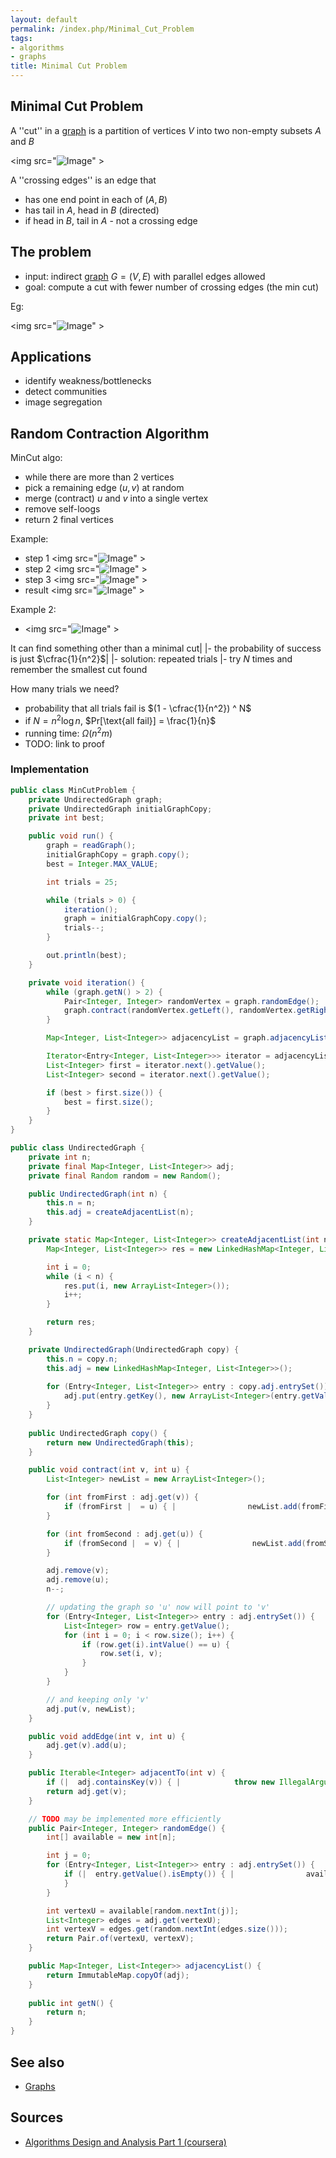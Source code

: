 ```yaml
---
layout: default
permalink: /index.php/Minimal_Cut_Problem
tags:
- algorithms
- graphs
title: Minimal Cut Problem
---
```

## Minimal Cut Problem
A ''cut'' in a [graph](Graphs) is a partition of vertices $V$ into two non-empty subsets $A$ and $B$

<img src="<img src="https://raw.githubusercontent.com/alexeygrigorev/wiki-figures/master/legacy/31fvn7e3gpg82523n3cguh1sua.png" alt="Image">" \>

A ''crossing edges'' is an edge that
- has one end point in each of $(A, B)$
- has tail in $A$, head in $B$ (directed)
- if head in $B$, tail in $A$ - not a crossing edge

## The problem
- input: indirect [graph](Graphs) $G = (V, E)$ with parallel edges allowed
- goal: compute a cut with fewer number of crossing edges (the min cut)

Eg:

<img src="<img src="https://raw.githubusercontent.com/alexeygrigorev/wiki-figures/master/legacy/44dvh9gbo78ljnt0tmds5rv618.png" alt="Image">" \>

## Applications
- identify weakness/bottlenecks
- detect communities
- image segregation

## Random Contraction Algorithm

MinCut algo:
- while there are more than 2 vertices
- pick a remaining edge $(u, v)$ at random
- merge (contract) $u$ and $v$ into a single vertex
- remove self-loogs
- return 2 final vertices


Example:
- step 1 <img src="<img src="https://raw.githubusercontent.com/alexeygrigorev/wiki-figures/master/legacy/3lf26679cst0jm7hsug5h1hef2.png" alt="Image">" \>
- step 2 <img src="<img src="https://raw.githubusercontent.com/alexeygrigorev/wiki-figures/master/legacy/3rdg1jgvkna7mtb0gnu00vbkdg.png" alt="Image">" \>
- step 3 <img src="<img src="https://raw.githubusercontent.com/alexeygrigorev/wiki-figures/master/legacy/7j8r5op0949ctu5jmq03c1uf0m.png" alt="Image">" \>
- result <img src="<img src="https://raw.githubusercontent.com/alexeygrigorev/wiki-figures/master/legacy/5eoumts8f24v0ifjebqgjsumjr.png" alt="Image">" \>

Example 2:
- <img src="<img src="https://raw.githubusercontent.com/alexeygrigorev/wiki-figures/master/legacy/15f4s9iuk97l9qvnt171bqc904.png" alt="Image">" \>

It can find something other than a minimal cut|   |- the probability of success is just $\cfrac{1}{n^2}$|  |- solution: repeated trials |- try $N$ times and remember the smallest cut found


How many trials we need?
- probability that all trials fail is $(1 - \cfrac{1}{n^2}) ^ N$
- if $N = n^2 \log n$, $Pr[\text{all fail}] = \frac{1}{n}$
- running time: $\Omega(n^2 m)$
- TODO: link to proof


### Implementation
```java
public class MinCutProblem {
    private UndirectedGraph graph;
    private UndirectedGraph initialGraphCopy;
    private int best;

    public void run() {
        graph = readGraph();
        initialGraphCopy = graph.copy();
        best = Integer.MAX_VALUE;

        int trials = 25;

        while (trials > 0) {
            iteration();
            graph = initialGraphCopy.copy();
            trials--;
        }

        out.println(best);
    }

    private void iteration() {
        while (graph.getN() > 2) {
            Pair<Integer, Integer> randomVertex = graph.randomEdge();
            graph.contract(randomVertex.getLeft(), randomVertex.getRight());
        }

        Map<Integer, List<Integer>> adjacencyList = graph.adjacencyList();

        Iterator<Entry<Integer, List<Integer>>> iterator = adjacencyList.entrySet().iterator();
        List<Integer> first = iterator.next().getValue();
        List<Integer> second = iterator.next().getValue();

        if (best > first.size()) {
            best = first.size();
        }
    }
}
```

```java
public class UndirectedGraph {
    private int n;
    private final Map<Integer, List<Integer>> adj;
    private final Random random = new Random();

    public UndirectedGraph(int n) {
        this.n = n;
        this.adj = createAdjacentList(n);
    }

    private static Map<Integer, List<Integer>> createAdjacentList(int n) {
        Map<Integer, List<Integer>> res = new LinkedHashMap<Integer, List<Integer>>();

        int i = 0;
        while (i < n) {
            res.put(i, new ArrayList<Integer>());
            i++;
        }

        return res;
    }

    private UndirectedGraph(UndirectedGraph copy) {
        this.n = copy.n;
        this.adj = new LinkedHashMap<Integer, List<Integer>>();
        
        for (Entry<Integer, List<Integer>> entry : copy.adj.entrySet()) {
            adj.put(entry.getKey(), new ArrayList<Integer>(entry.getValue()));
        }
    }
    
    public UndirectedGraph copy() {
        return new UndirectedGraph(this);
    }

    public void contract(int v, int u) {
        List<Integer> newList = new ArrayList<Integer>();

        for (int fromFirst : adj.get(v)) {
            if (fromFirst |  = u) { |                newList.add(fromFirst); |            }
        }

        for (int fromSecond : adj.get(u)) {
            if (fromSecond |  = v) { |                newList.add(fromSecond); |            }
        }

        adj.remove(v);
        adj.remove(u);
        n--;

        // updating the graph so 'u' now will point to 'v'
        for (Entry<Integer, List<Integer>> entry : adj.entrySet()) {
            List<Integer> row = entry.getValue();
            for (int i = 0; i < row.size(); i++) {
                if (row.get(i).intValue() == u) {
                    row.set(i, v);
                }
            }
        }

        // and keeping only 'v'
        adj.put(v, newList);
    }

    public void addEdge(int v, int u) {
        adj.get(v).add(u);
    }

    public Iterable<Integer> adjacentTo(int v) {
        if (|  adj.containsKey(v)) { |            throw new IllegalArgumentException(v + " is already removed"); |        }
        return adj.get(v);
    }

    // TODO may be implemented more efficiently
    public Pair<Integer, Integer> randomEdge() {
        int[] available = new int[n];

        int j = 0;
        for (Entry<Integer, List<Integer>> entry : adj.entrySet()) {
            if (|  entry.getValue().isEmpty()) { |                available[j] = entry.getKey(); |                j++;
            }
        }

        int vertexU = available[random.nextInt(j)];
        List<Integer> edges = adj.get(vertexU);
        int vertexV = edges.get(random.nextInt(edges.size()));
        return Pair.of(vertexU, vertexV);
    }

    public Map<Integer, List<Integer>> adjacencyList() {
        return ImmutableMap.copyOf(adj);
    }
    
    public int getN() {
        return n;
    }
}
```

## See also
- [Graphs](Graphs)

## Sources
- [Algorithms Design and Analysis Part 1 (coursera)](Algorithms_Design_and_Analysis_Part_1_(coursera))

